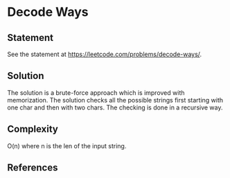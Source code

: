 # Decode Ways
## Statement
See the statement at https://leetcode.com/problems/decode-ways/.
## Solution
The solution is a brute-force approach which is improved with memorization. The solution checks all the possible strings first starting with one char and then with two chars. The checking is done in a recursive way.
## Complexity
O(n) where n is the len of the input string.

## References
